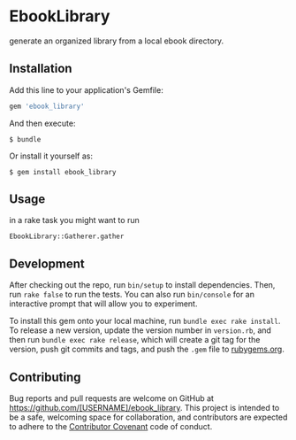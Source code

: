 # EbookLibrary

generate an organized library from a local ebook directory.

## Installation

Add this line to your application's Gemfile:

```ruby
gem 'ebook_library'
```

And then execute:

    $ bundle

Or install it yourself as:

    $ gem install ebook_library

## Usage

in a rake task you might want to run

```
EbookLibrary::Gatherer.gather
```

## Development

After checking out the repo, run `bin/setup` to install dependencies. Then,
run `rake false` to run the tests. You can also run `bin/console` for an
interactive prompt that will allow you to experiment.

To install this gem onto your local machine, run `bundle exec rake install`.
To release a new version, update the version number in `version.rb`, and then
run `bundle exec rake release`, which will create a git tag for the version,
push git commits and tags, and push the `.gem` file to
[rubygems.org](https://rubygems.org).

## Contributing

Bug reports and pull requests are welcome on GitHub at
https://github.com/[USERNAME]/ebook_library. This project is intended to be a
safe, welcoming space for collaboration, and contributors are expected to
adhere to the [Contributor Covenant](contributor-covenant.org) code of
conduct.

